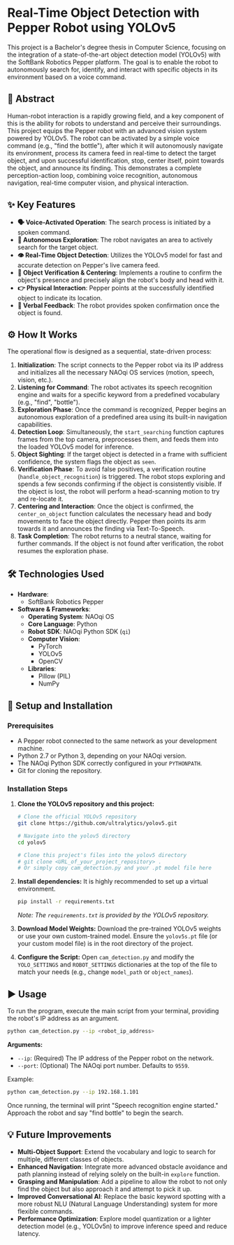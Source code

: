 # Real-Time Object Detection with Pepper Robot using YOLOv5

This project is a Bachelor's degree thesis in Computer Science, focusing on the integration of a state-of-the-art object detection model (YOLOv5) with the SoftBank Robotics Pepper platform. The goal is to enable the robot to autonomously search for, identify, and interact with specific objects in its environment based on a voice command.

## 🌟 Abstract

Human-robot interaction is a rapidly growing field, and a key component of this is the ability for robots to understand and perceive their surroundings. This project equips the Pepper robot with an advanced vision system powered by YOLOv5. The robot can be activated by a simple voice command (e.g., "find the bottle"), after which it will autonomously navigate its environment, process its camera feed in real-time to detect the target object, and upon successful identification, stop, center itself, point towards the object, and announce its finding. This demonstrates a complete perception-action loop, combining voice recognition, autonomous navigation, real-time computer vision, and physical interaction.

## ✨ Key Features

- **🗣️ Voice-Activated Operation**: The search process is initiated by a spoken command.
- **🧭 Autonomous Exploration**: The robot navigates an area to actively search for the target object.
- **👁️ Real-Time Object Detection**: Utilizes the YOLOv5 model for fast and accurate detection on Pepper's live camera feed.
- **🎯 Object Verification & Centering**: Implements a routine to confirm the object's presence and precisely align the robot's body and head with it.
- **👉 Physical Interaction**: Pepper points at the successfully identified object to indicate its location.
- **🤖 Verbal Feedback**: The robot provides spoken confirmation once the object is found.

## ⚙️ How It Works

The operational flow is designed as a sequential, state-driven process:

1.  **Initialization**: The script connects to the Pepper robot via its IP address and initializes all the necessary NAOqi OS services (motion, speech, vision, etc.).
2.  **Listening for Command**: The robot activates its speech recognition engine and waits for a specific keyword from a predefined vocabulary (e.g., "find", "bottle").
3.  **Exploration Phase**: Once the command is recognized, Pepper begins an autonomous exploration of a predefined area using its built-in navigation capabilities.
4.  **Detection Loop**: Simultaneously, the `start_searching` function captures frames from the top camera, preprocesses them, and feeds them into the loaded YOLOv5 model for inference.
5.  **Object Sighting**: If the target object is detected in a frame with sufficient confidence, the system flags the object as `seen`.
6.  **Verification Phase**: To avoid false positives, a verification routine (`handle_object_recognition`) is triggered. The robot stops exploring and spends a few seconds confirming if the object is consistently visible. If the object is lost, the robot will perform a head-scanning motion to try and re-locate it.
7.  **Centering and Interaction**: Once the object is confirmed, the `center_on_object` function calculates the necessary head and body movements to face the object directly. Pepper then points its arm towards it and announces the finding via Text-To-Speech.
8.  **Task Completion**: The robot returns to a neutral stance, waiting for further commands. If the object is not found after verification, the robot resumes the exploration phase.

## 🛠️ Technologies Used

- **Hardware**:
  - SoftBank Robotics Pepper
- **Software & Frameworks**:
  - **Operating System**: NAOqi OS
  - **Core Language**: Python
  - **Robot SDK**: NAOqi Python SDK (`qi`)
  - **Computer Vision**:
    - PyTorch
    - YOLOv5
    - OpenCV
  - **Libraries**:
    - Pillow (PIL)
    - NumPy

## 🚀 Setup and Installation

### Prerequisites

- A Pepper robot connected to the same network as your development machine.
- Python 2.7 or Python 3, depending on your NAOqi version.
- The NAOqi Python SDK correctly configured in your `PYTHONPATH`.
- Git for cloning the repository.

### Installation Steps

1.  **Clone the YOLOv5 repository and this project:**
    ```bash
    # Clone the official YOLOv5 repository
    git clone https://github.com/ultralytics/yolov5.git
    
    # Navigate into the yolov5 directory
    cd yolov5

    # Clone this project's files into the yolov5 directory
    # git clone <URL_of_your_project_repository> .
    # Or simply copy cam_detection.py and your .pt model file here
    ```

2.  **Install dependencies:**
    It is highly recommended to set up a virtual environment.
    ```bash
    pip install -r requirements.txt
    ```
    *Note: The `requirements.txt` is provided by the YOLOv5 repository.*

3.  **Download Model Weights:**
    Download the pre-trained YOLOv5 weights or use your own custom-trained model. Ensure the `yolov5s.pt` file (or your custom model file) is in the root directory of the project.

4.  **Configure the Script:**
    Open `cam_detection.py` and modify the `YOLO_SETTINGS` and `ROBOT_SETTINGS` dictionaries at the top of the file to match your needs (e.g., change `model_path` or `object_names`).

## ▶️ Usage

To run the program, execute the main script from your terminal, providing the robot's IP address as an argument.

```bash
python cam_detection.py --ip <robot_ip_address>
```

**Arguments:**
- `--ip`: (Required) The IP address of the Pepper robot on the network.
- `--port`: (Optional) The NAOqi port number. Defaults to `9559`.

Example:
```bash
python cam_detection.py --ip 192.168.1.101
```

Once running, the terminal will print "Speech recognition engine started." Approach the robot and say "find bottle" to begin the search.

## 💡 Future Improvements

- **Multi-Object Support**: Extend the vocabulary and logic to search for multiple, different classes of objects.
- **Enhanced Navigation**: Integrate more advanced obstacle avoidance and path planning instead of relying solely on the built-in `explore` function.
- **Grasping and Manipulation**: Add a pipeline to allow the robot to not only find the object but also approach it and attempt to pick it up.
- **Improved Conversational AI**: Replace the basic keyword spotting with a more robust NLU (Natural Language Understanding) system for more flexible commands.
- **Performance Optimization**: Explore model quantization or a lighter detection model (e.g., YOLOv5n) to improve inference speed and reduce latency.